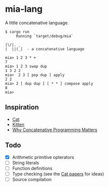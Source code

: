 # mia-lang

A little concatenative language.

```
$ cargo run
     Running `target/debug/mia`

|\/|. _
|  ||(_|  - a concatenative language

mia> 1 2 3 * +
7
mia> 1 2 3 swap dup
1 3 2 2
mia>  2 3 [ pop dup ] apply
2 2
mia> 2 [ dup dup ] [ * * ] compose apply
8
mia>
```

## Inspiration

- [Cat](https://web.archive.org/web/20150205160323/http://www.cat-language.com/)
- [Kitten](http://kittenlang.org/)
- [Why Concatenative Programming Matters](http://evincarofautumn.blogspot.sg/2012/02/why-concatenative-programming-matters.html)

## Todo

- [x] Arithmetic primitive opterators
- [ ] String literals
- [ ] Function definitions
- [ ] Type checking (see the [Cat papers](https://web.archive.org/web/20150205063918/http://cat-language.com/paper.html) for ideas)
- [ ] Source compilation

